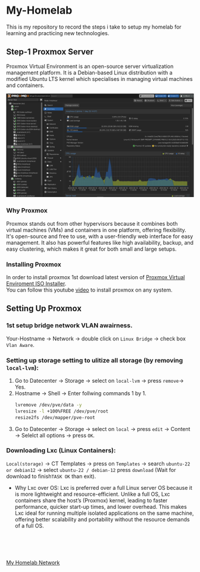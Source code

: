 # My-Homelab

This is my repository to record the steps i take to setup my homelab for learning and practicing new technologies.

## Step-1 Proxmox Server
Proxmox Virtual Environment is an open-source server virtualization management platform. It is a Debian-based Linux distribution with a modified Ubuntu LTS kernel which specialises in managing virtual machines and containers.

![01](01.png)
### Why Proxmox
Proxmox stands out from other hypervisors because it combines both virtual machines (VMs) and containers in one platform, offering flexibility. It's open-source and free to use, with a user-friendly web interface for easy management. It also has powerful features like high availability, backup, and easy clustering, which makes it great for both small and large setups.     
### Installing Proxmox 
In order to install proxmox 1st download latest version of [Proxmox Virtual Enviroment ISO Installer](https://www.proxmox.com/en/downloads/proxmox-virtual-environment/iso).        
You can follow this youtube [video](https://www.youtube.com/watch?v=u8E3-Zy9NvI&list=PLT98CRl2KxKHnlbYhtABg6cF50bYa8Ulo&index=3) to install proxmox on any system.    

## Setting Up Proxmox
### 1st setup bridge network VLAN awairness.    
  Your-Hostname &rarr; Network &rarr; double click on `Linux Bridge` &rarr; check box `Vlan Aware`.
### Setting up storage setting to ulitize all storage (by removing `local-lvm`):
  1. Go to Datecenter &rarr; Storage &rarr; select on `local-lvm` &rarr; press `remove`&rarr; Yes.
  2. Hostname &rarr; Shell &rarr; Enter follwing commands 1 by 1.
     ```bash
     lvremove /dev/pve/data -y
     lvresize -l +100%FREE /dev/pve/root
     resize2fs /dev/mapper/pve-root
     ```
  3. Go to Datecenter &rarr; Storage &rarr; select on `local` &rarr; press `edit` &rarr; Content &rarr; Selelct all options &rarr; press `OK`.
### Downloading Lxc (Linux Containers):      
  `Local(storage)` &rarr; CT Templates &rarr; press on `Templates` &rarr; search `ubuntu-22 or debian12` &rarr; select `ubuntu-22 / debian-12` press `download` (Wait for download to finish`TASK OK` than exit).        
  - Why Lxc over OS:
    Lxc is preferred over a full Linux server OS because it is more lightweight and resource-efficient. Unlike a full OS, Lxc containers share the host’s (Proxmox) kernel, leading to faster performance, quicker start-up times, and lower overhead. This makes Lxc ideal for running multiple isolated applications on the same machine, offering better scalability and portability without the resource demands of a full OS.        
     <br><br><br><br>

[My Homelab Network](#my-homelab-network) 
